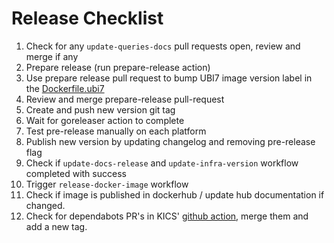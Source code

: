 # Release Checklist

1. Check for any `update-queries-docs` pull requests open, review and merge if any
2. Prepare release (run prepare-release action)
3. Use prepare release pull request to bump UBI7 image version label in the [Dockerfile.ubi7](https://github.com/Checkmarx/kics/blob/master/Dockerfile.ubi7)
4. Review and merge prepare-release pull-request
5. Create and push new version git tag
6. Wait for goreleaser action to complete
7. Test pre-release manually on each platform
8. Publish new version by updating changelog and removing pre-release flag
9. Check if `update-docs-release` and `update-infra-version` workflow completed with success
10. Trigger `release-docker-image` workflow
11. Check if image is published in dockerhub / update hub documentation if changed.
12. Check for dependabots PR's in KICS' [github action](https://github.com/Checkmarx/kics-github-action), merge them and add a new tag.
